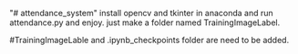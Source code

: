 "# attendance_system" 
install opencv and tkinter in anaconda and run attendance.py and enjoy.
just make a folder named TrainingImageLabel.

#TrainingImageLable and .ipynb_checkpoints folder are need to be added.
